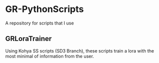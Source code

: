 # GR-PythonScripts
A repository for scripts that I use


## GRLoraTrainer
Using Kohya SS scripts (SD3 Branch), these scripts train a lora with the most minimal of information from the user. 

